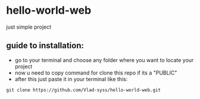 # hello-world-web
just simple project

## guide to installation:
 - go to your terminal and choose any folder where you want to locate your project
 - now u need to copy command for clone this repo if its a "PUBLIC"
 - after this just paste it in your terminal like this:
  ```
git clone https://github.com/Vlad-syss/hello-world-web.git
```
